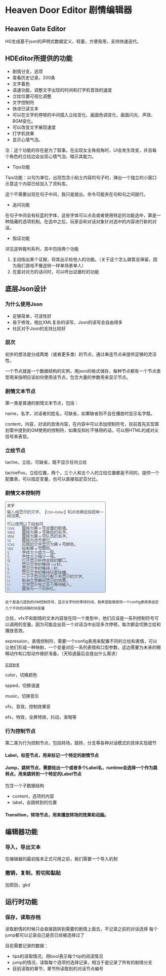 # Heaven Door Editor 剧情编辑器

## Heaven Gate Editor

HG生成基于json的声明式数据定义，轻量，方便易用，支持快速迭代。 

## HDEditor所提供的功能
- 剧情分支，选项
- 查看历史记录，200条
- 文字着色
- 语速功能，调整文字出现的时间和打字机音效的速度
- 立绘位置可视化调整
- 文字控制符
- 快进已读文本
- 可以在文字的停顿的中间插入立绘变化、画面色调变化、画面闪光、声效、BGM变化。
- 可以改变文字展现速度
- 打字机效果
- 显示心情气泡。

注：这个功能的存在是为了叙事。在出现女主角视角时，UI会发生改变，并且每个角色的立绘边会出现心情气泡，暗示其能力。

- Tips功能

Tips功能：以句为单位，出现包含小贴士内容的句子时，弹出一个独立的小窗口示意这个内容已经加入了资料库。

这个不需要出现在句子中间，我只是提出，命令可能夹在句和句之间就行。

- 追问功能

在句子中间会有标蓝的字体，这些字体可以点击或者使用特定的功能选中，算是一种隐藏的选项机制。在选中之后，玩家会和对话对象针对选中的内容进行新的对话。

- 指证功能

详见逆转裁判系列，其中包括两个功能

1.	主动指出某个证据，将其出示给他人的功能。（关于这个怎么做暂且保留，因为我们游戏不像逆转一样单场景单人）
2.	在面对对方的诘问时，可以呼出证据栏的功能




## 底层Json设计

### 为什么使用Json
- 足够简单，可读性好
- 易于修改，相比XML复杂的读写，Json的读写会自由得多
- 社区对于Json的支持比较好

### 层次

初步的想法是分成两类（或者更多类）的节点，通过串连节点来提供足够的灵活性。

一个节点就是一个数据结构的实例，用json的格式储存，每种节点都有一个节点类型用来指明应该如何使用该节点，包含大量的参数用来显示节点。

### 剧情文本节点
第一类是普通的剧情文本节点，包括：

name，名字，对话者的姓名，可缺省，如果缺省则不会在播放时显示名字框。

content，内容，对话的具体内容，在内容中可以添加控制符号，目前首先实现策划案中提到的GM使用的控制符，如果反斜杠不够用的话，可以用HTML的成对尖括号来表现。

### 立绘节点

tachie，立绘，可缺省，既不显示任何立绘

tachiePos，立绘位置，两个，三个人和五个人的立绘位置都是不同的，提供一个配置表，可以指定变量，也可以直接指定百分比。

### 剧情文本控制符

![avatar](./HeavenDoor_img_1.png)

<sub>这个是逸凡提到的GM控制符号，显示文字时的等待时间，我希望能够提供一个config表用来给定几个不同的间隔时间变量</sub>

立绘，vfx不和剧情的文本内容放在同一个类型中，他们应该是一系列控制符号可以调用的变量。因为可能会出现一个对话当中出现多次停顿，每次都会切换立绘和播放音效。

expression，表情控制符，需要一个config表用来配置不同的立绘和表情，可以让他们形成一种映射，一个变量对应一系列表情和口型参数，这边需要为未来的眼睛动作和口型动作做好准备。（天知道最后会提出什么需求）

<sub>[实现参考](http://tranpol.weebly.com/2821625103314353247230340210462031620840368073124365288305043052421160214752241122797264342925665289.html)</sub>

color，切换颜色

spped，切换语速

music，切换音乐

vfx，音效，控制效果音

efx，特效，全屏特效，抖动，渐暗等


### 行为控制节点

第二类为行为控制节点，包括转场，跳转，分支等各种对话模式的具体实现细节

#### Label，标签节点，用来标记一个特定的剧情节点


#### Jump，跳转节点，需要给出一个或者多个Label名，runtime会选择一个作为跳转点，用来跳转到一个特定的Label节点
包含一个子数据结构
- content，选项的内容
- label，会跳转到的位置

#### Transition，转场节点，用来播放转场的效果和动画。


## 编辑器功能

### 导入，导出文本
在编辑器的最初版本正式可用之前，我们需要一个导入机制

### 撤销，复制，剪切和黏贴
加把劲，gkd

## 运行时功能

### 保存，读取存档

读取剧情的时候只会直接跳转到需要的剧情上面去，不记录之前的对话选择
每个jump都可以记录自己是否已经被选择过了

目前需要记录的数据：
- tips的读取情况，用bool表示每个tip的阅读情况
- jump的情况，读取每个选项的选择记录，相当于是记录了所有的剧情分支
- 目前读取的章节，章节所读取到的对话节点编号
